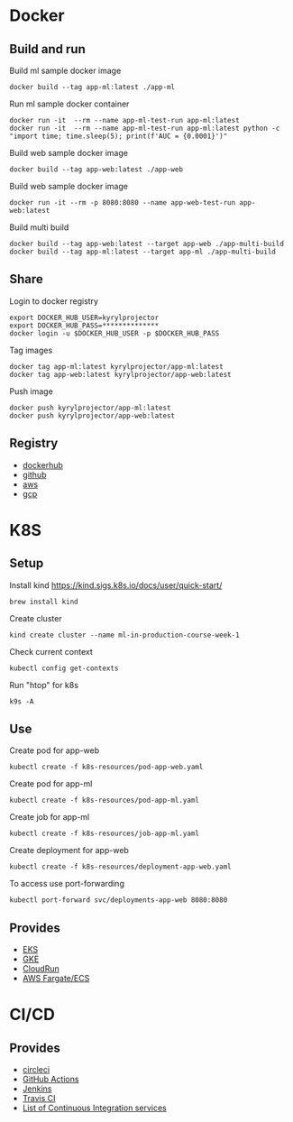 # Docker 

## Build and run 

Build ml sample docker image 

```
docker build --tag app-ml:latest ./app-ml
```

Run ml sample docker container 

```
docker run -it  --rm --name app-ml-test-run app-ml:latest
docker run -it  --rm --name app-ml-test-run app-ml:latest python -c "import time; time.sleep(5); print(f'AUC = {0.0001}')"
```


Build web sample docker image 

```
docker build --tag app-web:latest ./app-web
```

Build web sample docker image 

```
docker run -it --rm -p 8080:8080 --name app-web-test-run app-web:latest
```


Build multi build 

```
docker build --tag app-web:latest --target app-web ./app-multi-build
docker build --tag app-ml:latest --target app-ml ./app-multi-build
```

## Share


Login to docker registry 

```
export DOCKER_HUB_USER=kyrylprojector
export DOCKER_HUB_PASS=**************
docker login -u $DOCKER_HUB_USER -p $DOCKER_HUB_PASS
```

Tag images


```
docker tag app-ml:latest kyrylprojector/app-ml:latest
docker tag app-web:latest kyrylprojector/app-web:latest
```


Push image 


```
docker push kyrylprojector/app-ml:latest
docker push kyrylprojector/app-web:latest
```

## Registry

- [dockerhub](https://hub.docker.com/)
- [github](https://github.com/features/packages)
- [aws](https://aws.amazon.com/ecr/)
- [gcp](https://cloud.google.com/container-registry)


# K8S

## Setup 

Install kind 
https://kind.sigs.k8s.io/docs/user/quick-start/

```
brew install kind
```

Create cluster

```
kind create cluster --name ml-in-production-course-week-1
```

Check current context

```
kubectl config get-contexts
```


Run "htop" for k8s 

```
k9s -A
```

## Use

Create pod for app-web

```
kubectl create -f k8s-resources/pod-app-web.yaml
```

Create pod for app-ml

```
kubectl create -f k8s-resources/pod-app-ml.yaml
```

Create job for app-ml

```
kubectl create -f k8s-resources/job-app-ml.yaml
```

Create deployment for app-web

```
kubectl create -f k8s-resources/deployment-app-web.yaml
```

To access use port-forwarding 

```
kubectl port-forward svc/deployments-app-web 8080:8080
```

## Provides 

- [EKS](https://aws.amazon.com/eks/)
- [GKE](https://cloud.google.com/kubernetes-engine)
- [CloudRun](https://cloud.google.com/run)
- [AWS Fargate/ECS](https://aws.amazon.com/fargate/)

# CI/CD 


## Provides 

- [circleci](https://circleci.com/)
- [GitHub Actions](https://docs.github.com/en/actions)
- [Jenkins](https://www.jenkins.io/)
- [Travis CI](https://www.travis-ci.com/)
- [List of Continuous Integration services](https://github.com/ligurio/awesome-ci)